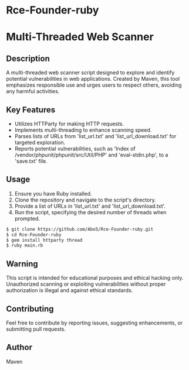 # Rce-Founder-ruby

# Multi-Threaded Web Scanner

## Description

A multi-threaded web scanner script designed to explore and identify potential vulnerabilities in web applications. Created by Maven, this tool emphasizes responsible use and urges users to respect others, avoiding any harmful activities.

## Key Features

- Utilizes HTTParty for making HTTP requests.
- Implements multi-threading to enhance scanning speed.
- Parses lists of URLs from 'list_url.txt' and 'list_url_download.txt' for targeted exploration.
- Reports potential vulnerabilities, such as 'Index of /vendor/phpunit/phpunit/src/Util/PHP' and 'eval-stdin.php', to a 'save.txt' file.

## Usage

1. Ensure you have Ruby installed.
2. Clone the repository and navigate to the script's directory.
3. Provide a list of URLs in 'list_url.txt' and 'list_url_download.txt'.
4. Run the script, specifying the desired number of threads when prompted.

```bash
$ git clone https://github.com/Abo5/Rce-Founder-ruby.git
$ cd Rce-Founder-ruby
$ gem install httparty thread
$ ruby main.rb
```

## Warning

This script is intended for educational purposes and ethical hacking only. Unauthorized scanning or exploiting vulnerabilities without proper authorization is illegal and against ethical standards.

## Contributing

Feel free to contribute by reporting issues, suggesting enhancements, or submitting pull requests.

## Author

Maven
